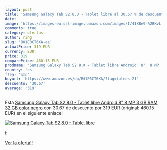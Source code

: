```yaml
---
layout: post
title: 'Samsung Galaxy Tab S2 8.0 - Tablet libre al 30.67 % de descuento'
date: 
image: 'https://images-eu.ssl-images-amazon.com/images/I/41XBe9-%2BKvL._SL200_.jpg'
comments: true
category: ofertas
author: ring
slug: 'B01E0CT6XA-es'
actualPrice: 319 EUR
currency: EUR
price: 319
comparePrice: 460.15 EUR
prodname: 'Samsung Galaxy Tab S2 8.0 - Tablet libre Android  8"  8 MP  3 GB RAM  32 GB   color negro'
country: 'es'
flag: '🇪🇸'
buyurl: 'https://www.amazon.es/dp/B01E0CT6XA/?tag=tolees-21'
descuento: '30.67'
average: '319'
---
```


Está [Samsung Galaxy Tab S2 8.0 - Tablet libre Android  8"  8 MP  3 GB RAM  32 GB   color negro](https://www.amazon.es/dp/B01E0CT6XA/?tag=tolees-21) con 30.67 de descuento por 319 EUR (original: 460.15 EUR) en el siguiente enlace!

[![Samsung Galaxy Tab S2 8.0 - Tablet libre](https://images-eu.ssl-images-amazon.com/images/I/41XBe9-%2BKvL._SL200_.jpg)](https://www.amazon.es/dp/B01E0CT6XA/?tag=tolees-21)

ℹ️:


[Ver la oferta!!](https://www.amazon.es/dp/B01E0CT6XA/?tag=tolees-21)
